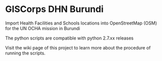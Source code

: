 # GISCorps DHN Burundi
Import Health Facilities and Schools locations into OpenStreetMap (OSM) for the UN OCHA mission in Burundi

The python scripts are compatible with python 2.7.xx releases

Visit the wiki page of this project to learn more about the procedure of running the scripts.
